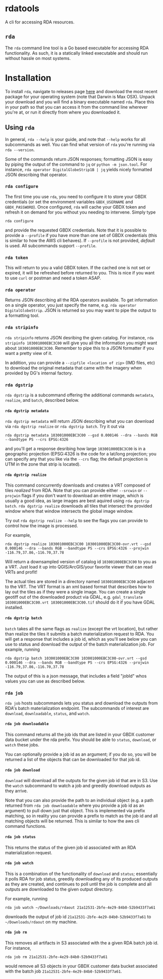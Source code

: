 # rdatools

A cli for accessing RDA resources.

## `rda`

The `rda` command line tool is a Go based executable for accessing RDA functionality.  As such, it is a statically linked executable and should run without hassle on most systems.

# Installation

To install `rda`, navigate to releases page [here](https://github.com/DigitalGlobe/rdatools/releases)  and download the most recent package for your operating system (note that Darwin is Max OSX).  Unpack your download and you will find a binary executable named `rda`.  Place this in your path so that you can access it from the command line wherever you're at, or run it directly from where you downloaded it.

## Using `rda`

In general, `rda --help` is your guide, and note that `--help` works for all subcommands as well.  You can find what version of `rda` you're running via `rda --version`.

Some of the commands return JSON responses; formatting JSON is easy by piping the output of the command to `jq` or `python -m json.tool`.  For instance, `rda operator DigitalGlobeStrip1B | jq` yields nicely formatted JSON describing that operator.

### `rda configure`

The first time you use `rda`, you need to configure it to store your GBDX credentials (or set the environment variables `GBDX_USERNAME` and `GBDX_PASSWORD`).  Once configured, `rda` will cache your GBDX token and refresh it on demand for you without you needing to intervene.  Simply type
```
rda configure
```
and provide the requested GBDX credentials.  Note that it is possible to provide a `--profile` if you have more than one set of GBDX credentials (this is similar to how the AWS cli behaves).  If `--profile` is not provided, _default_ is used.  All subcommands support `--profile`.

### `rda token`

This will return to you a valid GBDX token.  If the cached one is not set or expired, it will be refreshed before returned to you.  This is nice if you want to use `curl` or postman and need a token ASAP.

### `rda operator`

Returns JSON describing all the RDA operators available.  To get information on a single operator, you just specify the name, e.g. `rda operator DigitalGlobeStrip`. JSON is returned so you may want to pipe the output to a formatting tool.

### `rda stripinfo`

`rda stripinfo` returns JSON desribing the given catalog.  For instance, `rda stripinfo 103001000EBC3C00` will give you all the information you might want about `103001000EBC3C00`.  Remember to pipe this to a JSON formatter if you want a pretty view of it.

In addition, you can provide a `--zipfile <location of zip>` (IMD files, etc) to download the original metadata that came with the imagery when provided by DG's internal factory.

### `rda dgstrip`

`rda dgstrip` is a subcommand offering the additional commands `metadata`, `realize`, and `batch`, described below.

#### `rda dgstrip metadata`

`rda dgstrip metadata` will return JSON describing what you can download via `rda dgstrip realize` or `rda dgstrip batch`.  Try it out via
```
rda dgstrip metadata 103001000EBC3C00 --gsd 0.000146 --dra --bands RGB --bandtype PS --crs EPSG:4326
```
and you'll get a response desribing how large `103001000EBC3C00` is in a geographic projection (EPSG:4326 is the code for a lat/long projection; you can specify any that you like via the `--crs` flag; the default projection is UTM in the zone that strip is located).

#### `rda dgstrip realize`

This command concurrently downloads and creates a VRT composed of tiles _realized_ from RDA.  Note that you can provide either `--srcwin` or `--projwin` flags if you don't want to download an entire image, which is usually a good idea, as large images are best aquired using `rda dgstrip batch`.  `rda dgstrip realize` downloads all tiles that intersect the provided window where that window intersects the global image window.

Try out `rda dgstrip realize --help` to see the flags you can provide to control how the image is processed.

For example,
```
rda dgstrip realize 103001000EBC3C00 103001000EBC3C00-ovr.vrt --gsd 0.000146 --dra --bands RGB --bandtype PS --crs EPSG:4326 --projwin -116.79,37.86,-116.70,37.78
```
Will return a downsampled version of catalog id `103001000EBC3C00` to you as a VRT.  Just load it up into QGIS/ArcGIS/your favorite viewer that can read VRTs and profit! 

The actual tiles are stored in a directory named `103001000EBC3C00` adjacent to the VRT.  The VRT format is an xml based format that describes how to lay out the tiles as if they were a single image.  You can create a single geotiff out of the downloaded product via GDAL, e.g. `gdal_translate 103001000EBC3C00.vrt 103001000EBC3C00.tif` should do it if you have GDAL installed.

#### `rda dgstrip batch` 

`batch` takes all the same flags as `realize` (except the vrt location), but rather than realize the tiles it submits a batch materialization request to RDA.  You will get a response that includes a job id, which as you'll see below you can use to status and download the output of the batch materialization job. For example, running
```
rda dgstrip batch 103001000EBC3C00 103001000EBC3C00-ovr.vrt --gsd 0.000146 --dra --bands RGB --bandtype PS --crs EPSG:4326 --projwin -116.79,37.86,-116.70,37.78
```
The output of this is a json message, that includes a field "jobId" whos values you can use as described below.

### `rda job`

`rda job` hosts subcommands lets you status and download the outputs from RDA's batch materialization endpoint. The subcommands of interest are `download`, `downloadable`, `status`, and `watch`.

#### `rda job downloadable`

This command returns all the job ids that are listed in your GBDX customer data bucket under the rda prefix.  You should be able to `status`, `download`, or `watch` these jobs.

You can optionally provide a job id as an argument; if you do so, you will be returned a list of the objects that can be downloaded for that job id.

#### `rda job download`

`download` will download all the outputs for the given job id that are in S3.  Use the `watch` subcommand to watch a job and greedily download outputs as they arrive.

Note that you can also provide the path to an individual object (e.g. a path returned from `rda job downloadable` where you provide a job id as an argument) to pull down just that object.  This is implemented via prefix matching, so in reality you can provide a prefix to match as the job id and all matching objects will be returned.  This is similar to how the aws cli command functions.

#### `rda job status`

This returns the status of the given job id associated with an RDA materialization request.

#### `rda job watch`

This is a combination of the functionality of `download` and `status`; essentially it polls RDA for job status, greedily downloading any of its produced outputs as they are created, and continues to poll until the job is complete and all outputs are downloaded to the given output directory.

For example, running
```
rda job watch ~/Downloads/rdaout 21a12531-2bfe-4e29-84b0-52b9433f7a61
```
downloads the output of job id `21a12531-2bfe-4e29-84b0-52b9433f7a61` to `~/Downloads/rdaout` on my machine.

#### `rda job rm`

This removes all artifacts in S3 associated with the a given RDA batch job id.  For instance, 
```
rda job rm 21a12531-2bfe-4e29-84b0-52b9433f7a61
```
would remove all S3 objects in your GBDX customer data bucket associated with the batch job `21a12531-2bfe-4e29-84b0-52b9433f7a61`.

